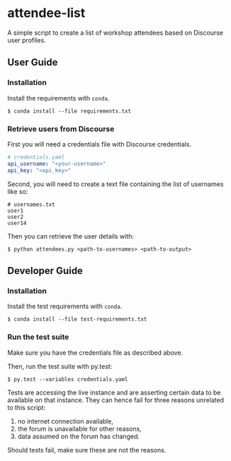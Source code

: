 # attendee-list

A simple script to create a list of workshop attendees based on Discourse user profiles.

## User Guide

### Installation

Install the requirements with `conda`.

    $ conda install --file requirements.txt

### Retrieve users from Discourse

First you will need a credentials file with Discourse credentials.

```yaml
# credentials.yaml
api_username: "<your-username>"
api_key: "<api_key>"
```

Second, you will need to create a text file containing the list of usernames like so:

```
# usernames.txt
user1
user2
user14
```

Then you can retrieve the user details with:

    $ python attendees.py <path-to-usernames> <path-to-output>

## Developer Guide

### Installation

Install the test requirements with `conda`.

    $ conda install --file test-requirements.txt

### Run the test suite

Make sure you have the credentials file as described above.

Then, run the test suite with py.test:

    $ py.test --variables credentials.yaml

Tests are accessing the live instance and are asserting certain data to be available on that instance. They can hence fail for three reasons unrelated to this script:

1) no internet connection available,
2) the forum is unavailable for other reasons,
3) data assumed on the forum has changed.

Should tests fail, make sure these are not the reasons.

